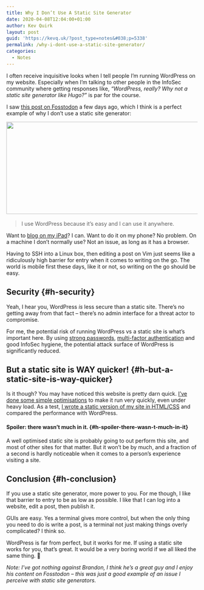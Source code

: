 ```yaml
---
title: Why I Don’t Use A Static Site Generator
date: 2020-04-08T12:04:00+01:00
author: Kev Quirk
layout: post
guid: 'https://kevq.uk/?post_type=notes&#038;p=5338'
permalink: /why-i-dont-use-a-static-site-generator/
categories:
  - Notes
---
```

I often receive inquisitive looks when I tell people I&#8217;m running WordPress on my website. Especially when I&#8217;m talking to other people in the InfoSec community where getting responses like, _&#8220;WordPress, really? Why not a static site generator like Hugo?&#8221;_ is par for the course.

I saw [this post on Fosstodon](https://fosstodon.org/@bsharitt/103923825538036282) a few days ago, which I think is a perfect example of why I don&#8217;t use a static site generator:

<img loading="lazy" width="1024" height="243" src="/assets/images/wp-images/2020/04/static-site-toot-1024x243.jpg" alt="" class="wp-image-2455" srcset="/assets/images/wp-images/2020/04/static-site-toot-1024x243.jpg 1024w, /assets/images/wp-images/2020/04/static-site-toot-300x71.jpg 300w, /assets/images/wp-images/2020/04/static-site-toot-768x182.jpg 768w, /assets/images/wp-images/2020/04/static-site-toot.jpg 1131w" sizes="(max-width: 1024px) 100vw, 1024px" />  

<blockquote class="wp-block-quote">
  <p>
    I use WordPress because it&#8217;s easy and I can use it anywhere.
  </p>
</blockquote>

Want to [blog on my iPad](https://kevq.uk/writing-on-my-ipad/)? I can. Want to do it on my phone? No problem. On a machine I don&#8217;t normally use? Not an issue, as long as it has a browser.

Having to SSH into a Linux box, then editing a post on Vim just seems like a ridiculously high barrier for entry when it comes to writing on the go. The world is mobile first these days, like it or not, so writing on the go should be easy.

## Security {#h-security}

Yeah, I hear you, WordPress _is_ less secure than a static site. There&#8217;s no getting away from that fact &#8211; there&#8217;s no admin interface for a threat actor to compromise.

For me, the potential risk of running WordPress vs a static site is what&#8217;s important here. By using [strong passwords](https://kevq.uk/why-your-password-is-probably-crap/), [multi-factor authentication](https://kevq.uk/what-is-two-factor-authentication/) and good InfoSec hygiene, the potential attack surface of WordPress is significantly reduced.

## But a static site is WAY quicker! {#h-but-a-static-site-is-way-quicker}

Is it though? You may have noticed this website is pretty darn quick. [I&#8217;ve done some simple optimisations](https://kevq.uk/how-i-optimise-my-website-performance/) to make it run very quickly, even under heavy load. As a test, [I wrote a static version of my site in HTML/CSS](https://kevq.uk/rewriting-my-wordpress-site-in-html-css-comparing-performance/) and compared the performance with WordPress.

#### **Spoiler: there wasn&#8217;t much in it.** {#h-spoiler-there-wasn-t-much-in-it}

A well optimised static site is probably going to out perform this site, and most of other sites for that matter. But it won&#8217;t be by much, and a fraction of a second is hardly noticeable when it comes to a person&#8217;s experience visiting a site.

## Conclusion {#h-conclusion}

If you use a static site generator, more power to you. For me though, I like that barrier to entry to be as low as possible. I like that I can log into a website, edit a post, then publish it.

GUIs are easy. Yes a terminal gives more control, but when the only thing you need to do is write a post, is a terminal not just making things overly complicated? I think so.

WordPress is far from perfect, but it works for me. If using a static site works for you, that&#8217;s great. It would be a very boring world if we all liked the same thing. 🙂

_Note: I&#8217;ve got nothing against Brandon, I think he&#8217;s a great guy and I enjoy his content on Fosstodon &#8211; this was just a good example of an issue I perceive with static site generators._
